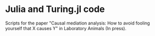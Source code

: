 # Julia and Turing.jl code
Scripts for the paper "Causal mediation analysis: How to avoid fooling yourself that X causes Y" in Laboratory Animals (In press).
